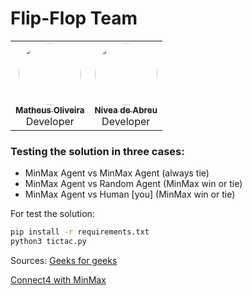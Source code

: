 # Flip-Flop Team

<div align="center" style="max-width:68rem;">
<table>
  <tr>
    <td align="center"><a href="https://github.com/matheus-1618"><img style="border-radius: 50%;" src="https://avatars.githubusercontent.com/matheus-1618" width="100px;" alt=""/><br /><sub><b>Matheus Oliveira</b></sub></a><br /><a href="https://github.com/matheus-1618" title="Matheus Silva M. Oliveira"></a> Developer</td>
   <td align="center"><a href="https://github.com/niveaabreu"><img style="border-radius: 50%;" src="https://avatars.githubusercontent.com/niveaabreu" width="100px;" alt=""/><br /><sub><b>Nívea de Abreu</b></sub></a><br /><a href="https://github.com/niveaabreu" title="Nívea de Abreu"></a>Developer</td>

  </tr>
</table>
</div>

### Testing the solution in three cases:
* MinMax Agent vs MinMax Agent (always tie)
* MinMax Agent vs Random Agent (MinMax win or tie)
* MinMax Agent vs Human [you] (MinMax win or tie)

For test the solution:
```bash
pip install -r requirements.txt
python3 tictac.py 
```

Sources:
[Geeks for geeks](https://www.geeksforgeeks.org/minimax-algorithm-in-game-theory-set-3-tic-tac-toe-ai-finding-optimal-move/)

[Connect4 with MinMax](http://fbarth.net.br/Connect4-Python/)